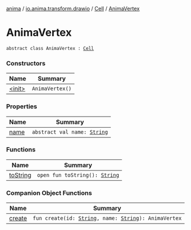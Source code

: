 [anima](../../../index.md) / [io.anima.transform.drawio](../../index.md) / [Cell](../index.md) / [AnimaVertex](./index.md)

# AnimaVertex

`abstract class AnimaVertex : `[`Cell`](../index.md)

### Constructors

| Name | Summary |
|---|---|
| [&lt;init&gt;](-init-.md) | `AnimaVertex()` |

### Properties

| Name | Summary |
|---|---|
| [name](name.md) | `abstract val name: `[`String`](https://kotlinlang.org/api/latest/jvm/stdlib/kotlin/-string/index.html) |

### Functions

| Name | Summary |
|---|---|
| [toString](to-string.md) | `open fun toString(): `[`String`](https://kotlinlang.org/api/latest/jvm/stdlib/kotlin/-string/index.html) |

### Companion Object Functions

| Name | Summary |
|---|---|
| [create](create.md) | `fun create(id: `[`String`](https://kotlinlang.org/api/latest/jvm/stdlib/kotlin/-string/index.html)`, name: `[`String`](https://kotlinlang.org/api/latest/jvm/stdlib/kotlin/-string/index.html)`): AnimaVertex` |
